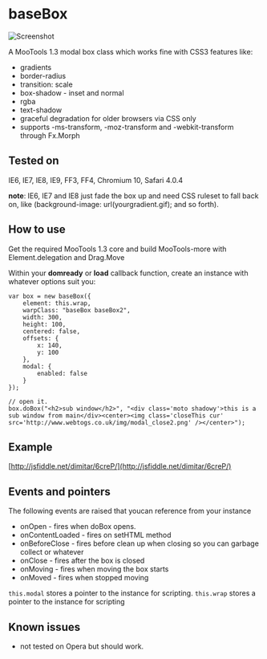 baseBox
=======

![Screenshot](http://fragged.org/img/baseBoxSShot.jpg)

A MooTools 1.3 modal box class which works fine with CSS3 features like:
 - gradients
 - border-radius
 - transition: scale
 - box-shadow - inset and normal
 - rgba
 - text-shadow
 - graceful degradation for older browsers via CSS only
 - supports -ms-transform, -moz-transform and -webkit-transform through Fx.Morph

Tested on
---------
IE6, IE7, IE8, IE9, FF3, FF4, Chromium 10, Safari 4.0.4

**note**: IE6, IE7 and IE8 just fade the box up and need CSS ruleset to fall back on,
like (background-image: url(yourgradient.gif); and so forth).

How to use
----------

Get the required MooTools 1.3 core and build MooTools-more with Element.delegation and Drag.Move

Within your **domready** or **load** callback function, create an instance with whatever options suit you:

    var box = new baseBox({
        element: this.wrap,
        warpClass: "baseBox baseBox2",
        width: 300,
        height: 100,
        centered: false,
        offsets: {
            x: 140,
            y: 100
        },
        modal: {
            enabled: false
        }
    });

    // open it.
    box.doBox("<h2>sub window</h2>", "<div class='moto shadowy'>this is a sub window from main</div><center><img class='closeThis cur' src='http://www.webtogs.co.uk/img/modal_close2.png' /></center>");


Example
-------

[http://jsfiddle.net/dimitar/6creP/](http://jsfiddle.net/dimitar/6creP/)

Events and pointers
-------------------

The following events are raised that youcan reference from your instance

- onOpen - fires when doBox opens.
- onContentLoaded - fires on setHTML method
- onBeforeClose - fires before clean up when closing so you can garbage collect or whatever
- onClose - fires after the box is closed
- onMoving - fires when moving the box starts
- onMoved - fires when stopped moving

`this.modal` stores a pointer to the instance for scripting.
`this.wrap` stores a pointer to the instance for scripting

Known issues
------------

- not tested on Opera but should work.